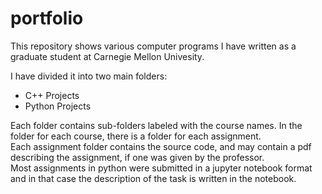 # portfolio
This repository shows various computer programs I have written as a graduate student at Carnegie Mellon Univesity. </br>

I have divided it into two main folders:
* C++ Projects
* Python Projects

Each folder contains sub-folders labeled with the course names. In the folder for each course, there is a folder for each assignment.</br>
Each assignment folder contains the source code, and may contain a pdf describing the assignment, if one was given by the professor.</br>
Most assignments in python were submitted in a jupyter notebook format and in that case the description of the task is written in the notebook.


  

